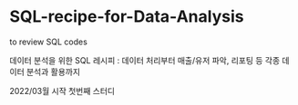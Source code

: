 # SQL-recipe-for-Data-Analysis


to review SQL codes

데이터 분석을 위한 SQL 레시피 : 데이터 처리부터 매출/유저 파악, 리포팅 등 각종 데이터 분석과 활용까지

2022/03월 시작 
첫번째 스터디

